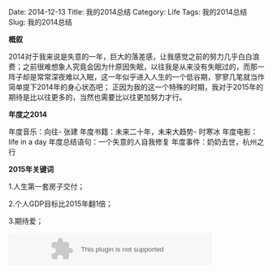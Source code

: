 Date: 2014-12-13
Title: 我的2014总结
Category: Life
Tags: 我的2014总结
Slug: 我的2014总结

**概叙** 

2014对于我来说是失意的一年，巨大的落差感，让我感觉之前的努力几乎白白浪费；之前很难想象人究竟会因为什原因失眠，以往我是从来没有失眠过的，而那一阵子却是常常深夜难以入眠，这一年似乎进入人生的一个低谷期，寥寥几笔就当作简单提下2014年的身心状态吧； 正因为我的这一个特殊的时期，我对于2015年的期待是比以往更多的，当然也需要比以往更加努力才行。

**年度之2014** 

年度音乐：向往- 张建 年度书籍：未来二十年，未来大趋势- 时寒冰 年度电影：life in a day 年度总结语句：一个失意的人自我修复 年度事件：奶奶去世，杭州之行

**2015年关键词** 

1.人生第一套房子交付；

2.个人GDP目标比2015年翻1倍；

3.期待爱；

<embed src="" autostart="1"  loop=-1 type="application/x-mplayer2" width="400" height="64"></embed>